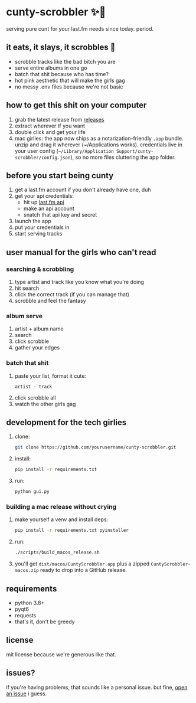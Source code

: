 # cunty-scrobbler ✨💅

serving pure cunt for your last.fm needs since today. period.

## it eats, it slays, it scrobbles 💋

- scrobble tracks like the bad bitch you are
- serve entire albums in one go
- batch that shit because who has time?
- hot pink aesthetic that will make the girls gag
- no messy .env files because we're not basic

## how to get this shit on your computer

1. grab the latest release from [releases](https://github.com/jafarnz/swyft/releases)
2. extract wherever tf you want
3. double click and get your life
4. mac girlies: the app now ships as a notarization-friendly `.app` bundle. unzip and drag it wherever (~/Applications works). credentials live in your user config (`~/Library/Application Support/cunty-scrobbler/config.json`), so no more files cluttering the app folder.

## before you start being cunty

1. get a last.fm account if you don't already have one, duh
2. get your api credentials:
   - hit up [last.fm api](https://www.last.fm/api/account/create)
   - make an api account
   - snatch that api key and secret
3. launch the app
4. put your credentials in
5. start serving tracks

## user manual for the girls who can't read

### searching & scrobbling
1. type artist and track like you know what you're doing
2. hit search
3. click the correct track (if you can manage that)
4. scrobble and feel the fantasy

### album serve
1. artist + album name
2. search
3. click scrobble
4. gather your edges

### batch that shit
1. paste your list, format it cute:
   ```
   artist - track
   ```
2. click scrobble all
3. watch the other girls gag

## development for the tech girlies

1. clone:
   ```bash
   git clone https://github.com/yourusername/cunty-scrobbler.git
   ```

2. install:
   ```bash
   pip install -r requirements.txt
   ```

3. run:
   ```bash
   python gui.py
   ```

### building a mac release without crying

1. make yourself a venv and install deps:
   ```bash
   pip install -r requirements.txt pyinstaller
   ```
2. run:
   ```bash
   ./scripts/build_macos_release.sh
   ```
3. you'll get `dist/macos/CuntyScrobbler.app` plus a zipped `CuntyScrobbler-macos.zip` ready to drop into a GitHub release.

## requirements

- python 3.8+
- pyqt6
- requests
- that's it, don't be greedy

## license

mit license because we're generous like that.

## issues?

if you're having problems, that sounds like a personal issue. but fine, [open an issue](https://github.com/yourusername/cunty-scrobbler/issues) i guess.
